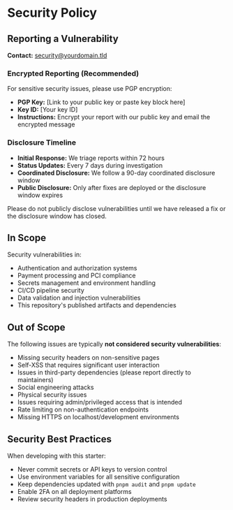 # Security Policy

## Reporting a Vulnerability

**Contact:** security@yourdomain.tld

### Encrypted Reporting (Recommended)
For sensitive security issues, please use PGP encryption:
- **PGP Key:** [Link to your public key or paste key block here]
- **Key ID:** [Your key ID]
- **Instructions:** Encrypt your report with our public key and email the encrypted message

### Disclosure Timeline
- **Initial Response:** We triage reports within 72 hours
- **Status Updates:** Every 7 days during investigation  
- **Coordinated Disclosure:** We follow a 90-day coordinated disclosure window
- **Public Disclosure:** Only after fixes are deployed or the disclosure window expires

Please do not publicly disclose vulnerabilities until we have released a fix or the disclosure window has closed.

## In Scope

Security vulnerabilities in:
- Authentication and authorization systems
- Payment processing and PCI compliance
- Secrets management and environment handling
- CI/CD pipeline security
- Data validation and injection vulnerabilities
- This repository's published artifacts and dependencies

## Out of Scope

The following issues are typically **not considered security vulnerabilities**:
- Missing security headers on non-sensitive pages
- Self-XSS that requires significant user interaction
- Issues in third-party dependencies (please report directly to maintainers)
- Social engineering attacks
- Physical security issues
- Issues requiring admin/privileged access that is intended
- Rate limiting on non-authentication endpoints
- Missing HTTPS on localhost/development environments

## Security Best Practices

When developing with this starter:
- Never commit secrets or API keys to version control
- Use environment variables for all sensitive configuration  
- Keep dependencies updated with `pnpm audit` and `pnpm update`
- Enable 2FA on all deployment platforms
- Review security headers in production deployments
